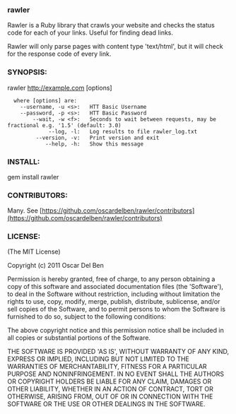 ### rawler

Rawler is a Ruby library that crawls your website and checks the status code for each of your links. Useful for finding dead links.

Rawler will only parse pages with content type 'text/html', but it will check for the response code of every link.

### SYNOPSIS:

  rawler http://example.com [options]

      where [options] are:
        --username, -u <s>:   HTT Basic Username
        --password, -p <s>:   HTT Basic Password
            --wait, -w <f>:   Seconds to wait between requests, may be fractional e.g. '1.5' (default: 3.0)
                 --log, -l:   Log results to file rawler_log.txt
             --version, -v:   Print version and exit
                --help, -h:   Show this message

### INSTALL:

gem install rawler

### CONTRIBUTORS:

Many. See [https://github.com/oscardelben/rawler/contributors](https://github.com/oscardelben/rawler/contributors)

### LICENSE:

(The MIT License)

Copyright (c) 2011 Oscar Del Ben

Permission is hereby granted, free of charge, to any person obtaining
a copy of this software and associated documentation files (the
'Software'), to deal in the Software without restriction, including
without limitation the rights to use, copy, modify, merge, publish,
distribute, sublicense, and/or sell copies of the Software, and to
permit persons to whom the Software is furnished to do so, subject to
the following conditions:

The above copyright notice and this permission notice shall be
included in all copies or substantial portions of the Software.

THE SOFTWARE IS PROVIDED 'AS IS', WITHOUT WARRANTY OF ANY KIND,
EXPRESS OR IMPLIED, INCLUDING BUT NOT LIMITED TO THE WARRANTIES OF
MERCHANTABILITY, FITNESS FOR A PARTICULAR PURPOSE AND NONINFRINGEMENT.
IN NO EVENT SHALL THE AUTHORS OR COPYRIGHT HOLDERS BE LIABLE FOR ANY
CLAIM, DAMAGES OR OTHER LIABILITY, WHETHER IN AN ACTION OF CONTRACT,
TORT OR OTHERWISE, ARISING FROM, OUT OF OR IN CONNECTION WITH THE
SOFTWARE OR THE USE OR OTHER DEALINGS IN THE SOFTWARE.
